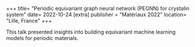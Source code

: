 +++
title= "Periodic equivariant graph neural network (PEGNN) for crystalin system"
date= 2022-10-24
[extra]
publisher = "Matériaux 2022"
location= "Lille, France"
+++

This talk presented insights into building equivariant machine learning models for periodic materials.
